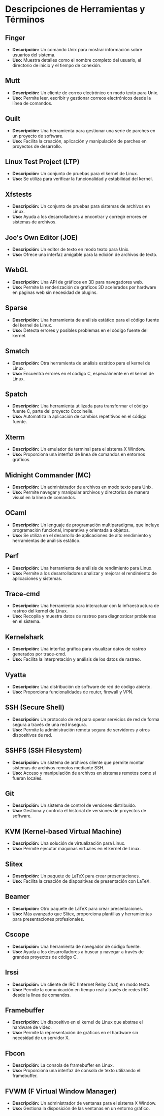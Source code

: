 # Descripciones de Herramientas y Términos

## Finger
- **Descripción:** Un comando Unix para mostrar información sobre usuarios del sistema.
- **Uso:** Muestra detalles como el nombre completo del usuario, el directorio de inicio y el tiempo de conexión.

## Mutt
- **Descripción:** Un cliente de correo electrónico en modo texto para Unix.
- **Uso:** Permite leer, escribir y gestionar correos electrónicos desde la línea de comandos.

## Quilt
- **Descripción:** Una herramienta para gestionar una serie de parches en un proyecto de software.
- **Uso:** Facilita la creación, aplicación y manipulación de parches en proyectos de desarrollo.

## Linux Test Project (LTP)
- **Descripción:** Un conjunto de pruebas para el kernel de Linux.
- **Uso:** Se utiliza para verificar la funcionalidad y estabilidad del kernel.

## Xfstests
- **Descripción:** Un conjunto de pruebas para sistemas de archivos en Linux.
- **Uso:** Ayuda a los desarrolladores a encontrar y corregir errores en sistemas de archivos.

## Joe's Own Editor (JOE)
- **Descripción:** Un editor de texto en modo texto para Unix.
- **Uso:** Ofrece una interfaz amigable para la edición de archivos de texto.

## WebGL
- **Descripción:** Una API de gráficos en 3D para navegadores web.
- **Uso:** Permite la renderización de gráficos 3D acelerados por hardware en páginas web sin necesidad de plugins.

## Sparse
- **Descripción:** Una herramienta de análisis estático para el código fuente del kernel de Linux.
- **Uso:** Detecta errores y posibles problemas en el código fuente del kernel.

## Smatch
- **Descripción:** Otra herramienta de análisis estático para el kernel de Linux.
- **Uso:** Encuentra errores en el código C, especialmente en el kernel de Linux.

## Spatch
- **Descripción:** Una herramienta utilizada para transformar el código fuente C, parte del proyecto Coccinelle.
- **Uso:** Automatiza la aplicación de cambios repetitivos en el código fuente.

## Xterm
- **Descripción:** Un emulador de terminal para el sistema X Window.
- **Uso:** Proporciona una interfaz de línea de comandos en entornos gráficos.

## Midnight Commander (MC)
- **Descripción:** Un administrador de archivos en modo texto para Unix.
- **Uso:** Permite navegar y manipular archivos y directorios de manera visual en la línea de comandos.

## OCaml
- **Descripción:** Un lenguaje de programación multiparadigma, que incluye programación funcional, imperativa y orientada a objetos.
- **Uso:** Se utiliza en el desarrollo de aplicaciones de alto rendimiento y herramientas de análisis estático.

## Perf
- **Descripción:** Una herramienta de análisis de rendimiento para Linux.
- **Uso:** Permite a los desarrolladores analizar y mejorar el rendimiento de aplicaciones y sistemas.

## Trace-cmd
- **Descripción:** Una herramienta para interactuar con la infraestructura de rastreo del kernel de Linux.
- **Uso:** Recopila y muestra datos de rastreo para diagnosticar problemas en el sistema.

## Kernelshark
- **Descripción:** Una interfaz gráfica para visualizar datos de rastreo generados por trace-cmd.
- **Uso:** Facilita la interpretación y análisis de los datos de rastreo.

## Vyatta
- **Descripción:** Una distribución de software de red de código abierto.
- **Uso:** Proporciona funcionalidades de router, firewall y VPN.

## SSH (Secure Shell)
- **Descripción:** Un protocolo de red para operar servicios de red de forma segura a través de una red insegura.
- **Uso:** Permite la administración remota segura de servidores y otros dispositivos de red.

## SSHFS (SSH Filesystem)
- **Descripción:** Un sistema de archivos cliente que permite montar sistemas de archivos remotos mediante SSH.
- **Uso:** Acceso y manipulación de archivos en sistemas remotos como si fueran locales.

## Git
- **Descripción:** Un sistema de control de versiones distribuido.
- **Uso:** Gestiona y controla el historial de versiones de proyectos de software.

## KVM (Kernel-based Virtual Machine)
- **Descripción:** Una solución de virtualización para Linux.
- **Uso:** Permite ejecutar máquinas virtuales en el kernel de Linux.

## Slitex
- **Descripción:** Un paquete de LaTeX para crear presentaciones.
- **Uso:** Facilita la creación de diapositivas de presentación con LaTeX.

## Beamer
- **Descripción:** Otro paquete de LaTeX para crear presentaciones.
- **Uso:** Más avanzado que Slitex, proporciona plantillas y herramientas para presentaciones profesionales.

## Cscope
- **Descripción:** Una herramienta de navegador de código fuente.
- **Uso:** Ayuda a los desarrolladores a buscar y navegar a través de grandes proyectos de código C.

## Irssi
- **Descripción:** Un cliente de IRC (Internet Relay Chat) en modo texto.
- **Uso:** Permite la comunicación en tiempo real a través de redes IRC desde la línea de comandos.

## Framebuffer
- **Descripción:** Un dispositivo en el kernel de Linux que abstrae el hardware de video.
- **Uso:** Permite la representación de gráficos en el hardware sin necesidad de un servidor X.

## Fbcon
- **Descripción:** La consola de framebuffer en Linux.
- **Uso:** Proporciona una interfaz de consola de texto utilizando el framebuffer.

## FVWM (F Virtual Window Manager)
- **Descripción:** Un administrador de ventanas para el sistema X Window.
- **Uso:** Gestiona la disposición de las ventanas en un entorno gráfico.

